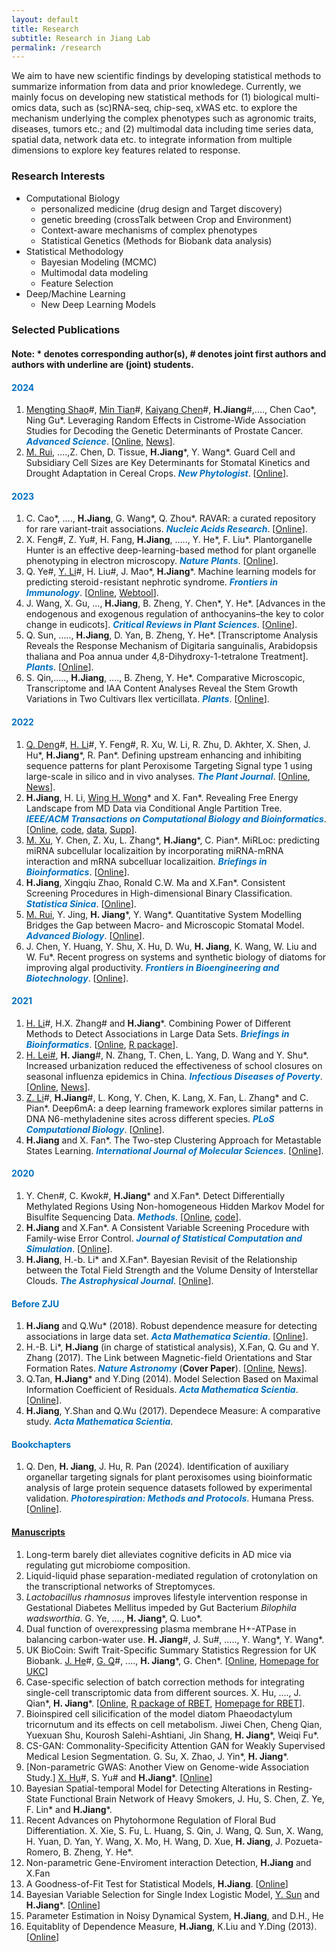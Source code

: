 ```yaml
---
layout: default
title: Research
subtitle: Research in Jiang Lab
permalink: /research
---
```

We aim to have new scientific findings by developing statistical methods to summarize information from data and prior knowledege. Currently, we mainly focus on developing new statistical methods for (1) biological multi-omics data, such as (sc)RNA-seq, chip-seq, xWAS etc. to explore the mechanism underlying the complex phenotypes such as agronomic traits, diseases, tumors etc.; and (2) multimodal data including time series data, spatial data, network data etc. to integrate information from multiple dimensions to explore key features related to response.

### Research Interests 
- Computational Biology
    - personalized medicine (drug design and Target discovery)
    - genetic breeding (crossTalk between Crop and Environment)
    - Context-aware mechanisms of complex phenotypes
    - Statistical Genetics (Methods for Biobank data analysis)
- Statistical Methodology
    - Bayesian Modeling (MCMC)
    - Multimodal data modeling
    - Feature Selection
- Deep/Machine Learning
    - New Deep Learning Models

### Selected Publications 
#### Note: \* denotes corresponding author(s), \# denotes joint first authors and authors with underline are (joint) students.
#### <span style="color:#0070C0">2024</span>
1. <u>Mengting Shao</u>\#, <u>Min Tian</u>\#, <u>Kaiyang Chen</u>\#, **H.Jiang**\#,...., Chen Cao\*, Ning Gu\*. Leveraging Random Effects in Cistrome-Wide Association Studies for Decoding the Genetic Determinants of Prostate Cancer. <span style="color:#0070C0">***Advanced Science***</span>. [[Online](http://doi.org/10.1002/advs.202400815), [News](http://www.cab.zju.edu.cn/nxx/2024/0504/c6958a2910834/page.htm)].
1. <u>M. Rui</u>, ....,Z. Chen, D. Tissue, **H.Jiang**\*, Y. Wang\*. Guard Cell and Subsidiary Cell Sizes are Key Determinants for Stomatal Kinetics and Drought Adaptation in Cereal Crops. <span style="color:#0070C0">***New Phytologist***</span>. [[Online](https://nph.onlinelibrary.wiley.com/doi/full/10.1111/nph.19757)].

#### <span style="color:#0070C0">2023</span>
1. C. Cao\*, ...., **H.Jiang**, G. Wang\*, Q. Zhou\*. RAVAR: a curated repository for rare variant-trait associations. <span style="color:#0070C0">***Nucleic Acids Research***</span>. [[Online](https://academic.oup.com/nar/advance-article/doi/10.1093/nar/gkad876/7311081?login=true)].
1. X. Feng\#, Z. Yu\#, H. Fang, **H.Jiang**, ....., Y. He\*,  F. Liu\*. Plantorganelle Hunter is an effective deep-learning-based method for plant organelle phenotyping in electron microscopy. <span style="color:#0070C0">***Nature Plants***</span>. [[Online](https://www.nature.com/articles/s41477-023-01527-5)].
1. Q. Ye\#, <u>Y. Li</u>\#,  H. Liu\#, J. Mao\*, **H.Jiang**\*. Machine learning models for predicting steroid⁃resistant nephrotic syndrome. <span style="color:#0070C0">***Frontiers in Immunology***</span>. [[Online](https://www.frontiersin.org/articles/10.3389/fimmu.2023.1090241/full), [Webtool](https://datalinkx.shinyapps.io/srns/)].
1. J. Wang, X. Gu, ..., **H.Jiang**, B. Zheng, Y. Chen\*, Y. He\*. [Advances in the endogenous and exogenous regulation of anthocyanins–the key to color change in eudicots]. <span style="color:#0070C0">***Critical Reviews in Plant Sciences***</span>. [[Online](https://www.tandfonline.com/doi/full/10.1080/07352689.2023.2227485)].
1. Q. Sun, ....., **H.Jiang**, D. Yan, B. Zheng, Y. He\*. [Transcriptome Analysis Reveals the Response Mechanism of Digitaria sanguinalis, Arabidopsis thaliana and Poa annua under 4,8-Dihydroxy-1-tetralone Treatment]. <span style="color:#0070C0">***Plants***</span>. [[Online](https://www.mdpi.com/2223-7747/12/14/2728/review_report)].
1. S. Qin,....., **H.Jiang**, ...., B. Zheng, Y. He\*. Comparative Microscopic, Transcriptome and IAA Content Analyses Reveal the Stem Growth Variations in Two Cultivars Ilex verticillata. <span style="color:#0070C0">***Plants***</span>. [[Online](https://www.mdpi.com/2223-7747/12/10/1941)].

#### <span style="color:#0070C0">2022</span>
1. <u>Q. Deng</u>\#, <u> H. Li</u>\#, Y. Feng\#, R. Xu, W. Li, R. Zhu, D. Akhter, X. Shen, J. Hu\*, **H.Jiang**\*, R. Pan\*. Defining upstream enhancing and inhibiting sequence patterns for plant Peroxisome Targeting Signal type 1 using large-scale in silico and in vivo analyses. <span style="color:#0070C0">***The Plant Journal***</span>. [[Online](https://onlinelibrary.wiley.com/doi/10.1111/tpj.15840), [News](http://www.cab.zju.edu.cn/chinese/2022/0705/c11148a2601415/page.htm)].
1. **H.Jiang**, H. Li, [Wing H. Wong](https://biox.stanford.edu/people/wing-wong)\* and X. Fan\*. Revealing Free Energy Landscape from MD Data via Conditional Angle Partition Tree. <span style="color:#0070C0">***IEEE/ACM Transactions on Computational Biology and Bioinformatics***</span>. [[Online](https://ieeexplore.ieee.org/abstract/document/9767706), [code](/resources/capt.zip), [data](/resources/ala-traj.zip), [Supp](/resources/capt-supp.pdf)].
1. <u>M. Xu</u>, Y. Chen, Z. Xu, L. Zhang\*, **H.Jiang**\*, C. Pian\*. MiRLoc: predicting miRNA subcellular localizaition by incorporating miRNA-mRNA interaction and mRNA subcelluar localizaition. <span style="color:#0070C0">***Briefings in Bioinformatics***</span>. [[Online](https://academic.oup.com/bib/advance-article-abstract/doi/10.1093/bib/bbac044/6532537)].
1. **H.Jiang**, Xingqiu Zhao, Ronald C.W. Ma and X.Fan\*. Consistent Screening Procedures in High-dimensional Binary Classification. <span style="color:#0070C0">***Statistica Sinica***</span>. [[Online](http://www3.stat.sinica.edu.tw/preprint/SS-2020-0088_Preprint.pdf)].
1. <u>M. Rui</u>, Y. Jing, **H. Jiang**\*, Y. Wang\*. Quantitative System Modelling Bridges the Gap between Macro- and Microscopic Stomatal Model. <span style="color:#0070C0">***Advanced Biology***</span>. [[Online](https://onlinelibrary.wiley.com/doi/10.1002/adbi.202200131)].
1. J. Chen, Y. Huang, Y. Shu, X. Hu, D. Wu, **H. Jiang**, K. Wang, W. Liu and W. Fu\*. Recent progress on systems and synthetic biology of diatoms for improving algal productivity. <span style="color:#0070C0">***Frontiers in Bioengineering and Biotechnology***</span>. [[Online](https://www.frontiersin.org/journals/bioengineering-and-biotechnology/articles/10.3389/fbioe.2022.908804/full)].

#### <span style="color:#0070C0">2021</span>
1. <u>H. Li</u>\#, H.X. Zhang\# and **H.Jiang**\*. Combining Power of Different Methods to Detect Associations in Large Data Sets. <span style="color:#0070C0">***Briefings in Bioinformatics***</span>. [[Online](https://academic.oup.com/bib/advance-article/doi/10.1093/bib/bbab488/6447432), [R package](/resources/DM.zip)].
1. [H. Lei\#](https://person.zju.edu.cn/0018217), **H. Jiang**\#, N. Zhang, T. Chen, L. Yang, D. Wang and Y. Shu\*. Increased urbanization reduced the effectiveness of school closures on seasonal influenza epidemics in China. <span style="color:#0070C0">***Infectious Diseases of Poverty***</span>. [[Online](https://idpjournal.biomedcentral.com/articles/10.1186/s40249-021-00911-7), [News](https://nihds.zju.edu.cn/2022/0426/c66553a2524226/page.htm)].
1. <u>Z. Li</u>\#, **H.Jiang**\#, L. Kong, Y. Chen, K. Lang, X. Fan, L. Zhang\* and C. Pian\*. Deep6mA: a deep learning framework explores similar patterns in DNA N6-methyladenine sites across different species. <span style="color:#0070C0">***PLoS Computational Biology***</span>. [[Online](https://doi.org/10.1371/journal.pcbi.1008767)].
1. **H.Jiang** and X. Fan\*. The Two-step Clustering Approach for Metastable States Learning. <span style="color:#0070C0">***International Journal of Molecular Sciences***</span>. [[Online](https://www.mdpi.com/1422-0067/22/12/6576)].

#### <span style="color:#0070C0">2020</span>
1. Y. Chen\#, C. Kwok\#, **H.Jiang**\* and X.Fan\*. Detect Differentially Methylated Regions Using Non-homogeneous Hidden Markov Model for Bisulfite Sequencing Data. <span style="color:#0070C0">***Methods***</span>. [[Online](https://doi.org/10.1016/j.ymeth.2020.09.009), [code](/resources/BSDMR.zip)].
1. **H.Jiang** and X.Fan\*. A Consistent Variable Screening Procedure with Family-wise Error Control. <span style="color:#0070C0">***Journal of Statistical Computation and Simulation***</span>. [[Online](https://doi.org/10.1080/00949655.2020.1724291)].
1. **H.Jiang**, H.-b. Li\* and X.Fan\*. Bayesian Revisit of the Relationship between the Total Field Strength and the Volume Density of Interstellar Clouds. <span style="color:#0070C0">***The Astrophysical Journal***</span>. [[Online](https://doi.org/10.3847/1538-4357/ab672b)].

#### <span style="color:#0070C0">Before ZJU</span>
1. **H.Jiang** and Q.Wu\* (2018). Robust dependence measure for detecting associations in large data set. <span style="color:#0070C0">***Acta Mathematica Scientia***</span>. [[Online](https://doi.org/10.1016/S0252-9602(17)30117-0)].
1. H.-B. Li\*, **H.Jiang** (in charge of statistical analysis), X.Fan, Q. Gu and Y. Zhang (2017). The Link between Magnetic-field Orientations and Star Formation Rates. <span style="color:#0070C0">***Nature Astronomy***</span> (**Cover Paper**). [[Online](https://doi.org/10.1038/s41550-017-0158), [News](https://www.cpr.cuhk.edu.hk/en/press/cuhk-physicist-and-statistician-work-together-to-reveal-link-between-magnetic-fields-and-birth-rate-of-stars/)].
1. Q.Tan, **H.Jiang**\* and Y.Ding (2014). Model Selection Based on Maximal Information Coefficient of Residuals. <span style="color:#0070C0">***Acta Mathematica Scientia***</span>. [[Online](https://doi.org/10.1016/S0252-9602(14)60031-X)].
1. **H.Jiang**, Y.Shan and Q.Wu (2017). Dependece Measure: A comparative study. <span style="color:#0070C0">***Acta Mathematica Scientia***</span>.

#### <span style="color:#0070C0">Bookchapters</span>
1. Q. Den, **H. Jiang**, J. Hu, R. Pan (2024). Identification of auxiliary organellar targeting signals for plant peroxisomes using bioinformatic analysis of large protein sequence datasets followed by experimental validation. <span style="color:#0070C0">***Photorespiration: Methods and Protocols***</span>. Humana Press. [[Online](https://doi.org/10.1007/978-1-0716-3802-6)].

#### <span style="color:#0070C0">[Manuscripts]((/resources))</span>
1. Long-term barely diet alleviates cognitive deficits in AD mice via regulating gut microbiome composition.
1. Liquid-liquid phase separation-mediated regulation of crotonylation on the transcriptional networks of Streptomyces.
1. *Lactobacillus rhamnosus* improves lifestyle intervention response in Gestational Diabetes Mellitus impeded by Gut Bacterium *Bilophila wadsworthia*. G. Ye, ...., **H. Jiang**\*, Q. Luo\*.
1. Dual function of overexpressing plasma membrane H+-ATPase in balancing carbon-water use. **H. Jiang**\#, J. Su\#, ....., Y. Wang\*, Y. Wang\*.
1. UK BioCoin: Swift Trait-Specific Summary Statistics Regression for UK Biobank. <u>J. He</u>\#, <u>G. Q</u>\#, ...., **H. Jiang**\*, G. Chen\*. [[Online](https://biorxiv.org/cgi/content/short/2024.04.12.589273v1), [Homepage for UKC](https://github.com/Ttttt47/UKBioCoin)]
1.  Case-specific selection of batch correction methods for integrating single-cell transcriptomic data from different sources. X. Hu, ...., J. Qian\*, **H. Jiang**\*. [[Online](https://biorxiv.org/cgi/content/short/2024.05.26.595911v1), [R package of RBET](/resources/RBET_0.1.0.zip), [Homepage for RBET](https://github.com/zlyx26/RBET)].
1. Bioinspired cell silicification of the model diatom Phaeodactylum tricornutum and its effects on cell metabolism. Jiwei Chen, Cheng Qian, Yuexuan Shu, Kourosh Salehi-Ashtiani, Jin Shang, **H. Jiang**\*, Weiqi Fu\*.
1. CS-GAN: Commonality-Specificity Attention GAN for Weakly Supervised Medical Lesion Segmentation. G. Su, X. Zhao, J. Yin\*, **H. Jiang**\*.
1. [Non-parametric GWAS: Another View on Genome-wide Association Study.] <u>X. Hu</u>\#, S. Yu\# and **H.Jiang**\*. [[Online](https://www.biorxiv.org/content/10.1101/2022.11.11.516099v1)]
1. Bayesian Spatial-temporal Model for Detecting Alterations in Resting-State Functional Brain Network of Heavy Smokers, J. Hu, S. Chen, Z. Ye, F. Lin\* and **H.Jiang**\*.
1. Recent Advances on Phytohormone Regulation of Floral Bud Differentiation. X. Xie, S. Fu, L. Huang, S. Qin, J. Wang, Q. Sun, X. Wang, H. Yuan, D. Yan, Y. Wang, X. Mo, H. Wang, D. Xue, **H. Jiang**, J. Pozueta-Romero, B. Zheng, Y. He\*.
1. Non-parametric Gene-Enviroment interaction Detection, **H.Jiang** and X.Fan
1. A Goodness-of-Fit Test for Statistical Models, **H.Jiang**. [[Online](https://arxiv.org/pdf/2006.08864.pdf)]
1. Bayesian Variable Selection for Single Index Logistic Model, <u>Y. Sun</u> and **H.Jiang**\*. [[Online](https://arxiv.org/pdf/2012.06199.pdf)]
1. Parameter Estimation in Noisy Dynamical System, **H.Jiang**, and  D.H., He
1. Equitablity of Dependence Measure, **H.Jiang**, K.Liu and Y.Ding (2013). [[Online](https://arxiv.org/pdf/1501.02102.pdf)]
